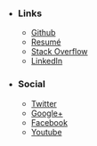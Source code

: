 
- ### Links
    * [Github](https://github.com/mstksg "Github")
    * [Resumé](http://cv.jle.im "Resume")
    * [Stack Overflow](http://stackoverflow.com/users/292731/justin-l "Stack Overflow")
    * [LinkedIn](https://linkedin.com/in/lejustin "LinkedIn")

- ### Social
    * [Twitter](https://twitter.com/mstk "Twitter")
    * [Google+](https://plus.google.com/+JustinLe "Google+")
    * [Facebook](https://facebook.com/mstksg "Facebook")
    * [Youtube](https://youtube.com/justinlemusic "Youtube")

